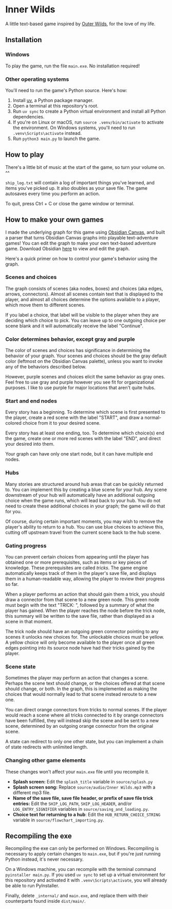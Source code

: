 # Inner Wilds

A little text-based game inspired by [Outer Wilds](https://store.steampowered.com/app/753640/Outer_Wilds/), for the love of my life.

## Installation

### Windows
To play the game, run the file `main.exe`.  No installation required!

### Other operating systems
You'll need to run the game's Python source.  Here's how:
1. Install [uv](https://docs.astral.sh/uv/getting-started/installation/#next-steps), a Python package manager.
2. Open a terminal at this repository's root.
3. Run `uv sync` to create a Python virtual environment and install all Python dependencies.
4. If you're on Linux or macOS, run `source .venv/bin/activate` to activate the environment.  On Windows systems, you'll need to run `.venv\Scripts\activate` instead.
5. Run `python3 main.py` to launch the game.

## How to play

There's a little bit of music at the start of the game, so turn your volume on.  ^^

`ship_log.txt` will contain a log of important things you've learned, and items you've picked up.  It also doubles as your save file.  The game autosaves every time you perform an action.

To quit, press Ctrl + C or close the game window or terminal.

## How to make your own games
I made the underlying graph for this game using [Obsidian Canvas](https://obsidian.md/canvas), and built a parser that turns Obsidian Canvas graphs into playable text-adventure games!  You can edit the graph to make your own text-based adventure game.  Download Obsidian [here](https://obsidian.md/download) to view and edit the graph.

Here's a quick primer on how to control your game's behavior using the graph.

### Scenes and choices
The graph consists of scenes (aka nodes, boxes) and choices (aka edges, arrows, connectors).  Almost all scenes contain text that is displayed to the player, and almost all choices determine the options available to a player, which move them to different scenes.

If you label a choice, that label will be visible to the player when they are deciding which choice to pick.  You can leave up to one outgoing choice per scene blank and it will automatically receive the label "Continue".

### Color determines behavior, except gray and purple
The color of scenes and choices has significance in determining the behavior of your graph.  Your scenes and choices should be the gray default color (leftmost on the Obsidian Canvas palette), unless you want to invoke any of the behaviors described below.

However, purple scenes and choices elicit the same behavior as gray ones.  Feel free to use gray and purple however you see fit for organizational purposes.  I like to use purple for major locations that aren't quite hubs.

### Start and end nodes
Every story has a beginning.  To determine which scene is first presented to the player, create a red scene with the label "START", and draw a normal-colored choice from it to your desired scene.

Every story has at least one ending, too.  To determine which choice(s) end the game, create one or more red scenes with the label "END", and direct your desired into them.

Your graph can have only one start node, but it can have multiple end nodes.

### Hubs
Many stories are structured around hub areas that can be quickly returned to.  You can implement this by creating a blue scene for your hub.  Any scene downstream of your hub will automatically have an additional outgoing choice when the game runs, which will lead back to your hub.  You do not need to create these additional choices in your graph; the game will do that for you.

Of course, during certain important moments, you may wish to remove the player's ability to return to a hub.  You can use blue choices to achieve this, cutting off upstream travel from the current scene back to the hub scene.  

### Gating progress
You can prevent certain choices from appearing until the player has obtained one or more prerequisites, such as items or key pieces of knowledge.  These prerequisites are called *tricks*. The game engine automatically keeps track of them in the player's save file, and displays them in a human-readable way, allowing the player to review their progress so far.

When a player performs an action that should gain them a trick, you should draw a connector from that scene to a new green node.  This green node must begin with the text "TRICK: ", followed by a summary of what the player has gained.  When the player reaches the node before the trick node, this summary will be written to the save file, rather than displayed as a scene in that moment.

The trick node should have an outgoing green connector pointing to any scenes it unlocks new choices for.  The unlockable choices must be yellow.  A yellow choice will only become available to the player once all green edges pointing into its source node have had their tricks gained by the player.

### Scene state
Sometimes the player may perform an action that changes a scene.  Perhaps the scene text should change, or the choices offered at that scene should change, or both.  In the graph, this is implemented as making the choices that would normally lead to that scene instead reroute to a new one.

You can direct orange connectors from tricks to normal scenes.  If the player would reach a scene where all tricks connected to it by orange connectors have been fulfilled, they will instead skip the scene and be sent to a new scene, determined by an outgoing orange connector from the original scene.

A state can redirect to only one other state, but you can implement a chain of state redirects with unlimited length.

### Changing other game elements
These changes won't affect your `main.exe` file until you recompile it.
- **Splash screen:** Edit the `splash_title` variable in `source/splash.py`
- **Splash screen song:** Replace `source/audio/Inner Wilds.mp3` with a different mp3 file.
- **Name of the save file, save file header, or prefix of save file trick entries:** Edit the `SHIP_LOG_PATH`, `SHIP_LOG_HEADER`, and/or `LOG_ENTRY_SIGNIFIER` variables in `source/saving_and_loading.py`.
- **Choice text for returning to a hub**: Edit the `HUB_RETURN_CHOICE_STRING` variable in `source/flowchart_importing.py`.

## Recompiling the exe
Recompiling the exe can only be performed on Windows.  Recompiling is necessary to apply certain changes to `main.exe`, but if you're just running Python instead, it's never necessary.

On a Windows machine, you can recompile with the terminal command `pyinstaller main.py`.  If you used `uv sync` to set up a virtual environment for this repository and activated it with `.venv\Scripts\activate`, you will already be able to run PyInstaller.

Finally, delete `_internal/` and `main.exe`, and replace them with their counterparts found inside `dist/main/`.
